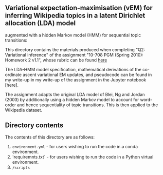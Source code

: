 ## Variational expectation-maximisation (vEM) for inferring Wikipedia topics in a latent Dirichlet allocation (LDA) model 
augmented with a hidden Markov model (HMM) for sequential topic transitions:

This directory contains the materials produced when completing "Q2: Variational inference" of the assignment
"10-708 PGM (Spring 2010): Homework 2 v1.1", whose rubric can be found [here](https://github.com/cyber-rhythms/cmu-10-708-probabilistic-graphical-models-spring-2019/blob/master/homework-assignments/hw-2/hw-2-v1.1.pdf)

The LDA-HMM model specification, mathematical derivations of the co-ordinate ascent variational EM updates, and pseudocode can be found in my write-up
in my write-up of the assignment in the Jupyter notebook [here].

The assignment adapts the original LDA model of Blei, Ng and Jordan (2003) by additionally using a hidden Markov model to account for word-order
and hence sequentiality of topic transitions. This is then applied to the Wikipedia dataset.

## Directory contents

The contents of this directory are as follows:

1. `environment.yml` - for users wishing to run the code in a conda environment.
2. 'requiremnts.txt` - for users wishing to run the code in a Python virtual environment.
3. `/scripts` 


 
